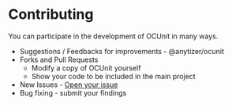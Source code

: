 # Contributing
You can participate in the development of OCUnit in many ways.

* Suggestions / Feedbacks for improvements - @anytizer/ocunit
* Forks and Pull Requests
  * Modify a copy of OCUnit yourself
  * Show your code to be included in the main project
* New Issues - [Open your issue](https://github.com/anytizer/ocunit/issues/new)
* Bug fixing - submit your findings
